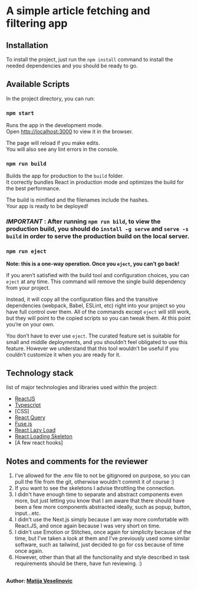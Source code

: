 # A simple article fetching and filtering app

## Installation
To install the project, just run the `npm install` command to install the needed dependencies and you should be ready to go.

## Available Scripts

In the project directory, you can run:

### `npm start`

Runs the app in the development mode.\
Open [http://localhost:3000](http://localhost:3000) to view it in the browser.

The page will reload if you make edits.\
You will also see any lint errors in the console.

### `npm run build`

Builds the app for production to the `build` folder.\
It correctly bundles React in production mode and optimizes the build for the best performance.

The build is minified and the filenames include the hashes.\
Your app is ready to be deployed!

### *IMPORTANT* : After running `npm run bild`, to view the production build, you should do `install -g serve` and `serve -s build` in order to serve the production build on the local server.

### `npm run eject`

**Note: this is a one-way operation. Once you `eject`, you can’t go back!**

If you aren’t satisfied with the build tool and configuration choices, you can `eject` at any time. This command will remove the single build dependency from your project.

Instead, it will copy all the configuration files and the transitive dependencies (webpack, Babel, ESLint, etc) right into your project so you have full control over them. All of the commands except `eject` will still work, but they will point to the copied scripts so you can tweak them. At this point you’re on your own.

You don’t have to ever use `eject`. The curated feature set is suitable for small and middle deployments, and you shouldn’t feel obligated to use this feature. However we understand that this tool wouldn’t be useful if you couldn’t customize it when you are ready for it.

## Technology stack
list of major technologies and libraries used within the project:
* [ReactJS](https://reactjs.org/)
* [Typescript](https://www.typescriptlang.org/)
* [CSS]
* [React Query](https://www.npmjs.com/package/react-query)
* [Fuse.js](https://fusejs.io/)
* [React Lazy Load](https://www.npmjs.com/package/react-lazy-load)
* [React Loading Skeleton](https://www.npmjs.com/package/react-loading-skeleton)
* [A few react hooks]

## Notes and comments for the reviewer
1. I've allowed for the .env file to not be gitignored on purpose, so you can pull the file from the git, otherwise wouldn't commit it of course :)
2. If you want to see the skeletons I advise throttling the connection.
3. I didn't have enough time to separate and abstract components even more, but just letting you know that I am aware that there should have been a few more components abstracted ideally, such as popup, button, input...etc.
4. I didn't use the Next.js simply because I am way more comfortable with React.JS, and once again because I was very short on time.
5. I didn't use Emotion or Stitches, once again for simplicity because of the time, but I've taken a look at them and I've previously used some similar software, such as tailwind, just decided to go for css because of time once again.
6. However, other than that all the functionality and style described in task requirements should be there, have fun reviewing. :)
##
#### Author: [Matija Veselinovic](https://github.com/MatijaVeselinovic/)
